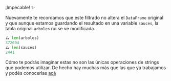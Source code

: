 ¡Impecable! ✨

Nuevamente te recordamos que este filtrado no altera el `DataFrame` original y que aunque estamos guardando el resultado en una variable `sauces`, la tabla original `arboles` no se ve modificada.


```python
ム len(arboles)
372694
ム len(sauces) 
2441
```

Cómo te podrás imaginar estas no son las únicas operaciones de strings que podemos utilizar. De hecho hay muchas más que las que ya trabajamos y podés conocerlas [acá](https://pandas.pydata.org/docs/user_guide/text.html)